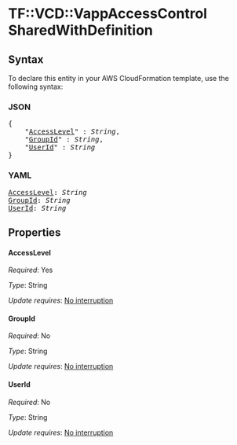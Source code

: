 # TF::VCD::VappAccessControl SharedWithDefinition

## Syntax

To declare this entity in your AWS CloudFormation template, use the following syntax:

### JSON

<pre>
{
    "<a href="#accesslevel" title="AccessLevel">AccessLevel</a>" : <i>String</i>,
    "<a href="#groupid" title="GroupId">GroupId</a>" : <i>String</i>,
    "<a href="#userid" title="UserId">UserId</a>" : <i>String</i>
}
</pre>

### YAML

<pre>
<a href="#accesslevel" title="AccessLevel">AccessLevel</a>: <i>String</i>
<a href="#groupid" title="GroupId">GroupId</a>: <i>String</i>
<a href="#userid" title="UserId">UserId</a>: <i>String</i>
</pre>

## Properties

#### AccessLevel

_Required_: Yes

_Type_: String

_Update requires_: [No interruption](https://docs.aws.amazon.com/AWSCloudFormation/latest/UserGuide/using-cfn-updating-stacks-update-behaviors.html#update-no-interrupt)

#### GroupId

_Required_: No

_Type_: String

_Update requires_: [No interruption](https://docs.aws.amazon.com/AWSCloudFormation/latest/UserGuide/using-cfn-updating-stacks-update-behaviors.html#update-no-interrupt)

#### UserId

_Required_: No

_Type_: String

_Update requires_: [No interruption](https://docs.aws.amazon.com/AWSCloudFormation/latest/UserGuide/using-cfn-updating-stacks-update-behaviors.html#update-no-interrupt)

